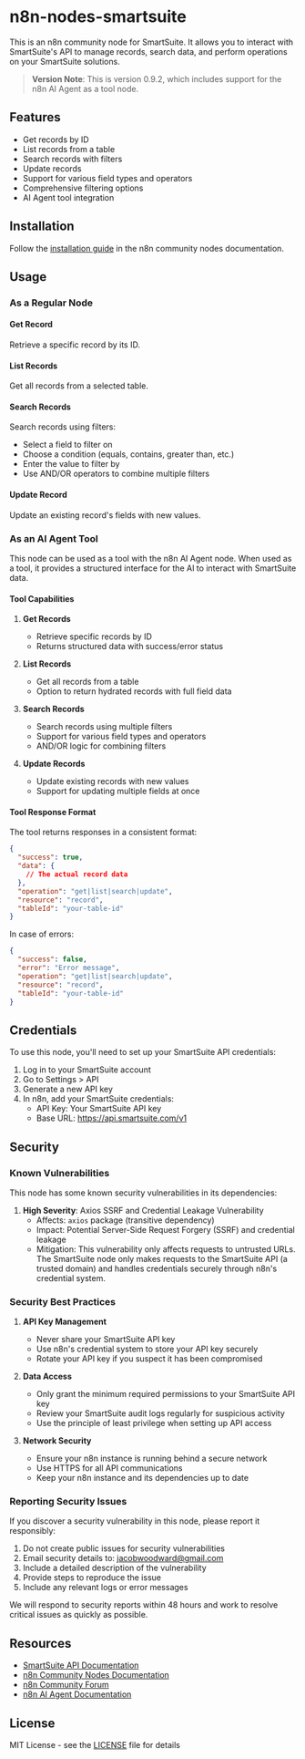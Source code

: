 # n8n-nodes-smartsuite

This is an n8n community node for SmartSuite. It allows you to interact with SmartSuite's API to manage records, search data, and perform operations on your SmartSuite solutions.

> **Version Note**: This is version 0.9.2, which includes support for the n8n AI Agent as a tool node.

## Features

- Get records by ID
- List records from a table
- Search records with filters
- Update records
- Support for various field types and operators
- Comprehensive filtering options
- AI Agent tool integration

## Installation

Follow the [installation guide](https://docs.n8n.io/integrations/community-nodes/installation/) in the n8n community nodes documentation.

## Usage

### As a Regular Node

#### Get Record
Retrieve a specific record by its ID.

#### List Records
Get all records from a selected table.

#### Search Records
Search records using filters:
- Select a field to filter on
- Choose a condition (equals, contains, greater than, etc.)
- Enter the value to filter by
- Use AND/OR operators to combine multiple filters

#### Update Record
Update an existing record's fields with new values.

### As an AI Agent Tool

This node can be used as a tool with the n8n AI Agent node. When used as a tool, it provides a structured interface for the AI to interact with SmartSuite data.

#### Tool Capabilities

1. **Get Records**
   - Retrieve specific records by ID
   - Returns structured data with success/error status

2. **List Records**
   - Get all records from a table
   - Option to return hydrated records with full field data

3. **Search Records**
   - Search records using multiple filters
   - Support for various field types and operators
   - AND/OR logic for combining filters

4. **Update Records**
   - Update existing records with new values
   - Support for updating multiple fields at once

#### Tool Response Format

The tool returns responses in a consistent format:

```json
{
  "success": true,
  "data": {
    // The actual record data
  },
  "operation": "get|list|search|update",
  "resource": "record",
  "tableId": "your-table-id"
}
```

In case of errors:
```json
{
  "success": false,
  "error": "Error message",
  "operation": "get|list|search|update",
  "resource": "record",
  "tableId": "your-table-id"
}
```

## Credentials

To use this node, you'll need to set up your SmartSuite API credentials:

1. Log in to your SmartSuite account
2. Go to Settings > API
3. Generate a new API key
4. In n8n, add your SmartSuite credentials:
   - API Key: Your SmartSuite API key
   - Base URL: https://api.smartsuite.com/v1

## Security

### Known Vulnerabilities

This node has some known security vulnerabilities in its dependencies:

1. **High Severity**: Axios SSRF and Credential Leakage Vulnerability
   - Affects: `axios` package (transitive dependency)
   - Impact: Potential Server-Side Request Forgery (SSRF) and credential leakage
   - Mitigation: This vulnerability only affects requests to untrusted URLs. The SmartSuite node only makes requests to the SmartSuite API (a trusted domain) and handles credentials securely through n8n's credential system.

### Security Best Practices

1. **API Key Management**
   - Never share your SmartSuite API key
   - Use n8n's credential system to store your API key securely
   - Rotate your API key if you suspect it has been compromised

2. **Data Access**
   - Only grant the minimum required permissions to your SmartSuite API key
   - Review your SmartSuite audit logs regularly for suspicious activity
   - Use the principle of least privilege when setting up API access

3. **Network Security**
   - Ensure your n8n instance is running behind a secure network
   - Use HTTPS for all API communications
   - Keep your n8n instance and its dependencies up to date

### Reporting Security Issues

If you discover a security vulnerability in this node, please report it responsibly:

1. Do not create public issues for security vulnerabilities
2. Email security details to: [jacobwoodward@gmail.com](mailto:jacobwoodward@gmail.com)
3. Include a detailed description of the vulnerability
4. Provide steps to reproduce the issue
5. Include any relevant logs or error messages

We will respond to security reports within 48 hours and work to resolve critical issues as quickly as possible.

## Resources

- [SmartSuite API Documentation](https://docs.smartsuite.com/api)
- [n8n Community Nodes Documentation](https://docs.n8n.io/integrations/community-nodes/)
- [n8n Community Forum](https://community.n8n.io/)
- [n8n AI Agent Documentation](https://docs.n8n.io/ai-agent/)

## License

MIT License - see the [LICENSE](LICENSE) file for details 